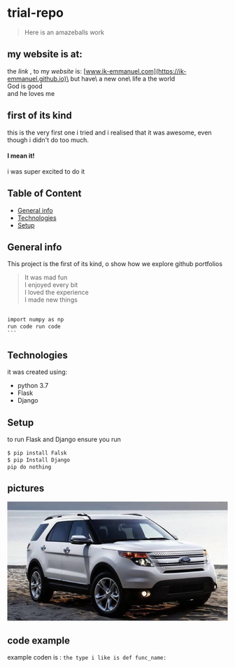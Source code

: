 # trial-repo
> Here is an amazeballs work 

## my website is at:
the _link_ , to my _website_ is:
[www.ik-emmanuel.com](https://ik-emmanuel.github.io)\
but have\ 
a new one\ 
life a the world\
God is good\
and he loves me

## first of its kind
this is the very first one i tried and i realised that it was awesome, even though i didn't do too much.
#### I mean it!
i was super excited to do it

## Table of Content
* [General info](#general-info)
* [Technologies](#technologies)
* [Setup ](#setup)

## General info 
This project is the first of its kind, o show how we explore github portfolios 
> It was mad fun\
> I enjoyed every bit\
> I loved the experience \
> I made new things 

> ``` import pandas as pd
    import numpy as np 
    run code run code 
    ```

## Technologies 
it was created using:
* python 3.7 
* Flask 
* Django

## Setup 
to run Flask and Django ensure you run 

```
$ pip install Falsk 
$ pip Install Django
pip do nothing 
```
## pictures 
![The Car of my dreams](./img/images_edit.jpg)

## code example
example coden is :
```the type i like is def func_name:```

